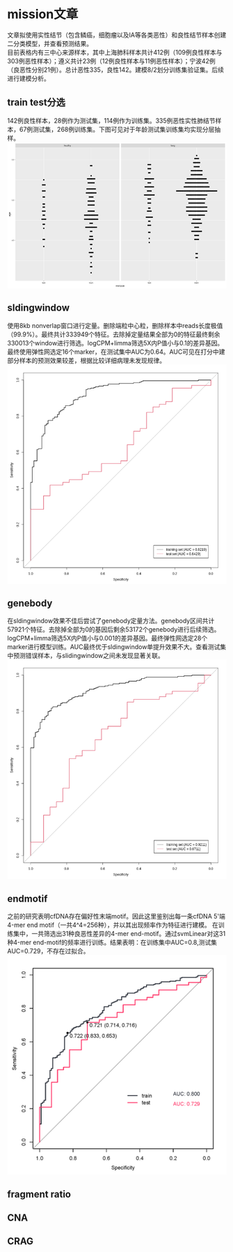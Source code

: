 # mission文章  
文章拟使用实性结节（包含鳞癌，细胞瘤以及IA等各类恶性）和良性结节样本创建二分类模型，并查看预测结果。  
目前表格内有三中心来源样本，其中上海肺科样本共计412例（109例良性样本与303例恶性样本）；遵义共计23例（12例良性样本与11例恶性样本）；宁波42例（良恶性分别21例）。总计恶性335，良性142。建模8/2划分训练集验证集。后续进行建模分析。  
## train test分选  
142例良性样本，28例作为测试集，114例作为训练集。335例恶性实性肺结节样本，67例测试集，268例训练集。下图可见对于年龄测试集训练集均实现分层抽样。  
![年龄抽样](https://github.com/crushseven-7/missoin/blob/main/pic/sample_age.png "年龄抽样")  
## sldingwindow  
使用8kb nonverlap窗口进行定量。删除端粒中心粒，删除样本中reads长度极值（99.9%）。最终共计333949个特征。去除掉定量结果全部为0的特征最终剩余330013个window进行筛选。logCPM+limma筛选5X内P值小与0.1的差异基因。最终使用弹性网选定16个marker，在测试集中AUC为0.64。AUC可见在打分中建部分样本的预测效果较差，根据比较详细病理未发现规律。  
![AUC](https://github.com/crushseven-7/missoin/blob/main/pic/mission2_slidingwindow.png "AUC")  
## genebody  
在sldingwindow效果不佳后尝试了genebody定量方法。genebody区间共计57921个特征。去除掉全部为0的基因后剩余53172个genebody进行后续筛选。logCPM+limma筛选5X内P值小与0.001的差异基因。最终弹性网选定28个marker进行模型训练。AUC最终优于sldingwindow单提升效果不大。查看测试集中预测错误样本，与slidingwindow之间未发现显著关联。  
![AUC](https://github.com/crushseven-7/missoin/blob/main/pic/mission2_genebody.png "AUC")
## endmotif 
之前的研究表明cfDNA存在偏好性末端motif。因此这里鉴别出每一条cfDNA 5'端4-mer end motif（一共4^4=256种），并以其出现频率作为特征进行建模。
在训练集中，一共筛选出31种良恶性差异的4-mer end-motif。通过svmLinear对这31种4-mer end-motif的频率进行训练。结果表明：在训练集中AUC=0.8,测试集AUC=0.729，不存在过拟合。
![AUC](https://github.com/crushseven-7/missoin/blob/main/pic/end_motif_5hmC_batchInf_fdr0.005_svmLinear.png "AUC")

## fragment ratio  
## CNA  
## CRAG  
